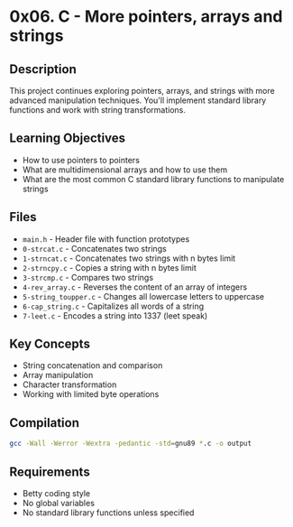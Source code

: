 # 0x06. C - More pointers, arrays and strings

## Description
This project continues exploring pointers, arrays, and strings with more advanced manipulation techniques. You'll implement standard library functions and work with string transformations.

## Learning Objectives
- How to use pointers to pointers
- What are multidimensional arrays and how to use them
- What are the most common C standard library functions to manipulate strings

## Files
- `main.h` - Header file with function prototypes
- `0-strcat.c` - Concatenates two strings
- `1-strncat.c` - Concatenates two strings with n bytes limit
- `2-strncpy.c` - Copies a string with n bytes limit
- `3-strcmp.c` - Compares two strings
- `4-rev_array.c` - Reverses the content of an array of integers
- `5-string_toupper.c` - Changes all lowercase letters to uppercase
- `6-cap_string.c` - Capitalizes all words of a string
- `7-leet.c` - Encodes a string into 1337 (leet speak)

## Key Concepts
- String concatenation and comparison
- Array manipulation
- Character transformation
- Working with limited byte operations

## Compilation
```bash
gcc -Wall -Werror -Wextra -pedantic -std=gnu89 *.c -o output
```

## Requirements
- Betty coding style
- No global variables
- No standard library functions unless specified
